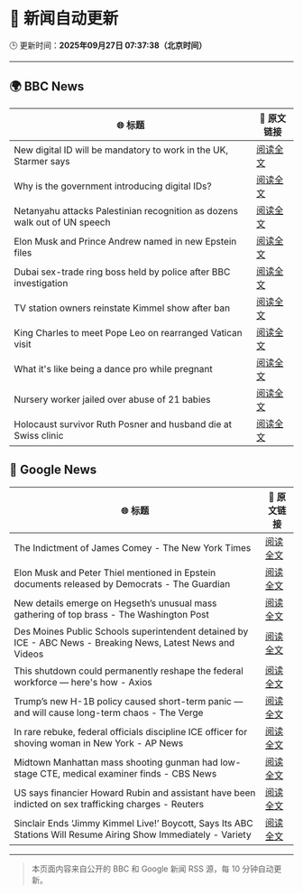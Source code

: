 # 🧠 新闻自动更新

🕒 更新时间：**2025年09月27日 07:37:38（北京时间）**

---

## 🌍 BBC News

| 🌐 标题 | 🔗 原文链接 |
|--------|-------------|
| New digital ID will be mandatory to work in the UK, Starmer says | [阅读全文](https://www.bbc.com/news/articles/cn832y43ql5o?at_medium=RSS&at_campaign=rss) |
| Why is the government introducing digital IDs? | [阅读全文](https://www.bbc.com/news/articles/clyl3lzzed2o?at_medium=RSS&at_campaign=rss) |
| Netanyahu attacks Palestinian recognition as dozens walk out of UN speech | [阅读全文](https://www.bbc.com/news/articles/cderxxylpzdo?at_medium=RSS&at_campaign=rss) |
| Elon Musk and Prince Andrew named in new Epstein files | [阅读全文](https://www.bbc.com/news/articles/cwyl8j1we0lo?at_medium=RSS&at_campaign=rss) |
| Dubai sex-trade ring boss held by police after BBC investigation | [阅读全文](https://www.bbc.com/news/articles/ce84ezl461po?at_medium=RSS&at_campaign=rss) |
| TV station owners reinstate Kimmel show after ban | [阅读全文](https://www.bbc.com/news/articles/cy7pm1jz0dlo?at_medium=RSS&at_campaign=rss) |
| King Charles to meet Pope Leo on rearranged Vatican visit | [阅读全文](https://www.bbc.com/news/articles/cn0xykpdje8o?at_medium=RSS&at_campaign=rss) |
| What it's like being a dance pro while pregnant | [阅读全文](https://www.bbc.com/news/articles/clyd9xkplvko?at_medium=RSS&at_campaign=rss) |
| Nursery worker jailed over abuse of 21 babies | [阅读全文](https://www.bbc.com/news/articles/c30616ev66eo?at_medium=RSS&at_campaign=rss) |
| Holocaust survivor Ruth Posner and husband die at Swiss clinic | [阅读全文](https://www.bbc.com/news/articles/cp8j256l79go?at_medium=RSS&at_campaign=rss) |

## 📰 Google News

| 🌐 标题 | 🔗 原文链接 |
|--------|-------------|
| The Indictment of James Comey - The New York Times | [阅读全文](https://news.google.com/rss/articles/CBMiiAFBVV95cUxPbkIyLTlpb2N0dkM5eTNVSnhsT1RPelBQVmRYZ2FDcElLTUVCb09HaWQ0LXpieGJicV9UTVB3am9EWEU1N1ZOZnlUTl9FRjZPRmdHbDJHc3lxcjBVdE5rWWNCTWlWd2hNQ2k0U2J6R2hlYlpwdjM1NnNtOUxGS25XY3ZDeW1WN0lo?oc=5) |
| Elon Musk and Peter Thiel mentioned in Epstein documents released by Democrats - The Guardian | [阅读全文](https://news.google.com/rss/articles/CBMiiwFBVV95cUxNRzlBVElrSDhMcHc1LVdONzNRbktmSEh2cUZLOUs0UnM3QTlTMDdFUlNVQUpCeFRyOV9HZndqVXZZSlhnS0Zyb0c4dXk5V0xybmxTS3kxTFBRV3hvdXBKTEkwSzBlNkRqMGl3RmpTVjJuQThOTEwxeWRCcjdaOUVWWlNjR1hhcUxsNUVj?oc=5) |
| New details emerge on Hegseth’s unusual mass gathering of top brass - The Washington Post | [阅读全文](https://news.google.com/rss/articles/CBMiogFBVV95cUxOckN0RVMzaVpLT0hKb0U5T0doV0k0TFUxbkxTajh2SFd3T1Z4Qll0eU9vQUVQZWk3Qm9oaTF0QzBOa1UyM29BRWhubmpzazEwd3k0Z25WWXN0ZndESXZ0aWZxRWZSNDdwZUNDYTFaTUFjY2VPd05vTEoxdGlRZktvZW9xdU15M3JwOU9ZVEE0bTR2QnNkNlRXd2lVZkROZ3dzV0E?oc=5) |
| Des Moines Public Schools superintendent detained by ICE - ABC News - Breaking News, Latest News and Videos | [阅读全文](https://news.google.com/rss/articles/CBMinwFBVV95cUxOTURmZmhjbmtmSC1PNXlIMW1TMVBMN3dwT0p2WHNzckhScGc4cTFnck9kQWVVUk5BUVNfSXZYNWxfSWkzV2RUWVhEeENpcGRnb0dSZ2dzZDlvQW4wRVdOQlB0M3p4cjhHVlh4S25GRFQ0am9QdW5ybUpHU0hrYU1EU2dxZFpyWXhaZEZHWkJYM1BybU9yRUNKdkN4T2tLNlXSAaQBQVVfeXFMTUQ5Q0JGRDVTb3l1SlV1ck5IaEp5bVYwU0llbl94dl90bW50NEttS3FhTWVuTHhPNE1zWGw2Y3B2eGZxalQtQ0p4YjZLdTdXV0hFcUc1R2FqdWxEWEVsZlFhSzdHRXdJeGpTWWZPd3RxS1A3VFJySVRnbGVjNTRNWDQ2SXV2NTM2YlNxZExFYTVOOGUzZ1BiNV8wTzJPS1ZrRTF4QXY?oc=5) |
| This shutdown could permanently reshape the federal workforce — here's how - Axios | [阅读全文](https://news.google.com/rss/articles/CBMie0FVX3lxTE10MjN1WlNIQVRpMEFsdTZMZHhoMlNoR05TTHI1eDFSRWxDRlBTZFFCZFhSek5pUFA4R1I0aXJYQ0ExdGFHVHlBWnMxSERhY1RtaGNOZEhNRTBRUnhZY3NDTkpPb2pSTkxPaV9Mb1pXZnFzdnZtdVZqOXE2bw?oc=5) |
| Trump’s new H-1B policy caused short-term panic — and will cause long-term chaos - The Verge | [阅读全文](https://news.google.com/rss/articles/CBMiggFBVV95cUxQcG5paExWTlBmbl9USUdVZnhwOTRLSWE2azJ5Vkd3MWtFdjVjMl9FVlVCZHNuNnAyYmJjSlM5VGpVdEF2cFZLUEdYMVpVSlF4QXcweDFYUkMtSldVcDdCYm9sTHBfRFZRUnJwQWs3b0U3U25QZ043bHZOR0RERVVfQ0V3?oc=5) |
| In rare rebuke, federal officials discipline ICE officer for shoving woman in New York - AP News | [阅读全文](https://news.google.com/rss/articles/CBMimwFBVV95cUxOekg3OWtyVlFHeEo4eGM2WGFoZzBZNmNMRTFJcjM3Nk5xYlVJbF9WdUdTbnR0bFlzNmVOc0Nxc1hwVmNtbE44Sno1Z3gwTmVLQWRVc2doZVNQcFRySEFwa0ZQNzZmY1hZZXRUZHE3clpZcnYtMjMtWkNadnhRMnI2MUQxRkJESXRtNGY4bnZDVURZWGpzSmVYZkRvRQ?oc=5) |
| Midtown Manhattan mass shooting gunman had low-stage CTE, medical examiner finds - CBS News | [阅读全文](https://news.google.com/rss/articles/CBMilgFBVV95cUxOSUNuM0p6ZS1BbzRJLVFMR1VFZDdyUFBSMDFUOExRRjVmdkVTTzlrc2JEdVNaMXhuTVR6T2RIc1AwRzZNMENIaGNGU0FGUzMzNE00RG5tdjRFX2JIdlM0bzRHWWM4OFpSeFRNczEtYTc3WUpQRmVMZHJTaXRuSk5sempLcFdONVZWcmpPSmYxN3VTUVllNWc?oc=5) |
| US says financier Howard Rubin and assistant have been indicted on sex trafficking charges - Reuters | [阅读全文](https://news.google.com/rss/articles/CBMiuAFBVV95cUxPT291ZjRYMzhXYVkxbUVEV1BIaEFuQUkwUW5NUVR4X2tvTUh5UW9QSXBROVd2X1Zxby1jR3RPVWNNR0t0U2lTbVNaNUNNenNxX0VKZTlMUUk5Q2M4TURWZktTc3ZkSzExMVR3UWNjYTZCUV9sN0FxeWJuNFFPSlNEUmNRNGdkT1M3NnVaWXk3VGViZ2NLaGg1N2pKM05VN1ItUm5reXJ6OVotMTZINnZOR3hROEp2amkt?oc=5) |
| Sinclair Ends ‘Jimmy Kimmel Live!’ Boycott, Says Its ABC Stations Will Resume Airing Show Immediately - Variety | [阅读全文](https://news.google.com/rss/articles/CBMilwFBVV95cUxQZm9mQTRYZEZmUzFvd3N2Nm52T1B1bmpGOHN2V3RzamlYS1pYOVduTGNhSEJOTVVzNVRsVjl4V3RtWDRvVDd3LWpHTUJlWHZqVVRSUTNmb2tBLWVhTXJrQTNUZGFTUl9sVUdMbzNSQWNMcEd1YjhxN29CMDRhS210TFBRQWNfMXJjV0lCTUtQVTlkNDB3cjUw?oc=5) |

---
> 本页面内容来自公开的 BBC 和 Google 新闻 RSS 源，每 10 分钟自动更新。